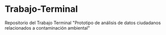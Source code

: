 # Trabajo-Terminal
Repositorio del Trabajo Terminal "Prototipo de análisis de datos ciudadanos relacionados a contaminación ambiental"
